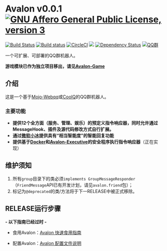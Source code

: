 # Avalon v0.0.1    [![GNU Affero General Public License, version 3](https://www.gnu.org/graphics/agplv3-155x51.png)](https://www.gnu.org/licenses/lgpl.html) 

[![Build Status](https://travis-ci.org/Ray-Eldath/Avalon.svg?branch=master&style=flat-square)](https://travis-ci.org/Ray-Eldath/Avalon) [![Build status](https://ci.appveyor.com/api/projects/status/wathx1whvj24y44p?style=flat-square)](https://ci.appveyor.com/project/Ray-Eldath/avalon)    [![CircleCI](https://circleci.com/gh/Ray-Eldath/Avalon/tree/master.svg?style=svg)](https://circleci.com/gh/Ray-Eldath/Avalon/tree/master) [![](https://jitpack.io/v/Ray-Eldath/Avalon.svg?style=flat-square)](https://jitpack.io/#Ray-Eldath/Avalon) [![Dependency Status](https://www.versioneye.com/user/projects/58f4645d9f10f8003f885743/badge.svg?style=flat-square)](https://www.versioneye.com/user/projects/58f4645d9f10f8003f885743)    [![QQ群](https://img.shields.io/badge/QQ%E7%BE%A4-ProgramLeague-blue.svg?style=flat-square)](https://jq.qq.com/?_wv=1027&k=46GveNI)

一个可扩展、可部署的QQ群机器人。

**游戏模块已作为独立项目移出，请见[Avalon-Game](https://github.com/Ray-Eldath/Avalon-Game)**

## 介绍
这是一个基于[Mojo-Webqq](https://github.com/sjdy521/Mojo-Webqq)或[CoolQ](https://cqp.cc)的QQ群机器人。

### 主要功能
 - **提供12个全方面（服务、管理、娱乐）的预定义指令响应器，同时允许通过MessageHook、插件及源代码修改方式自行扩展。**
 - **通过[微软小冰](http://www.msxiaoice.com)提供具有“相当智能度”的智能回复功能**
 - **提供基于[Docker](https://www.docker.com)和[Avalon-Executive](https://github.com/ProgramLeague/Avalon-Executive)的安全程序执行指令响应器**（正在实现）
## 维护须知

1. 所有```group```目录下的类必须```implements GroupMessageResponder```（``FriendMessage``API已有开发计划，请见``avalon.friend``包）；
2. 标记为`@deprecated`的类/方法将于下一RELEASE中被正式移除。

## RELEASE运行步骤

**- 以下指南已经过时 -**

 - 食用Avalon：[Avalon 快速食用指南](http://ray-eldath.tech/2017/05/28/avalon-quick-start-guide/)

 - 配置Avalon：[Avalon 配置文件说明](http://ray-eldath.tech/2017/05/28/avalon-profile-description/)